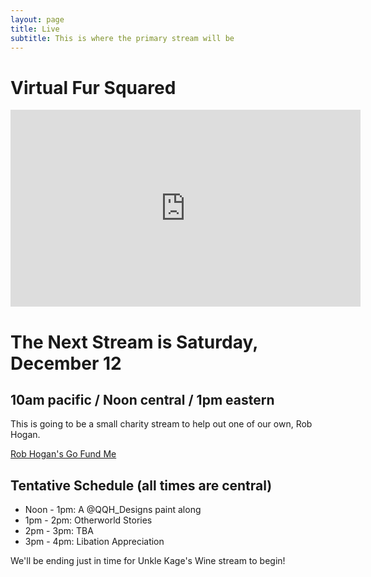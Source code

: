 ```yaml
---
layout: page
title: Live
subtitle: This is where the primary stream will be
---
```


# Virtual Fur Squared

<iframe width="560" height="315" src="https://www.youtube-nocookie.com/embed/LnMy3JPomYg" frameborder="0" allow="accelerometer; autoplay; clipboard-write; encrypted-media; gyroscope; picture-in-picture" allowfullscreen></iframe>


# The Next Stream is Saturday, December 12
## 10am pacific / Noon central / 1pm eastern
This is going to be a small charity stream to help out one of our own, Rob Hogan.

[Rob Hogan's Go Fund Me](https://www.gofundme.com/f/support-for-rob-hogan)

## Tentative Schedule (all times are central)
* Noon - 1pm: A @QQH_Designs paint along
* 1pm - 2pm: Otherworld Stories
* 2pm - 3pm: TBA
* 3pm - 4pm: Libation Appreciation

We'll be ending just in time for Unkle Kage's Wine stream to begin!
